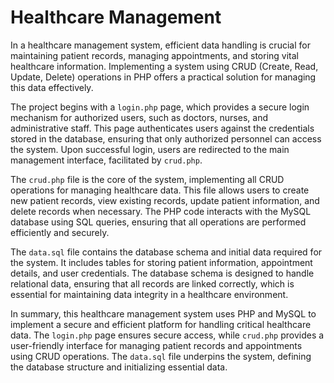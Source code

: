 # Healthcare Management 

In a healthcare management system, efficient data handling is crucial for maintaining patient records, managing appointments, and storing vital healthcare information. Implementing a system using CRUD (Create, Read, Update, Delete) operations in PHP offers a practical solution for managing this data effectively.

The project begins with a `login.php` page, which provides a secure login mechanism for authorized users, such as doctors, nurses, and administrative staff. This page authenticates users against the credentials stored in the database, ensuring that only authorized personnel can access the system. Upon successful login, users are redirected to the main management interface, facilitated by `crud.php`.

The `crud.php` file is the core of the system, implementing all CRUD operations for managing healthcare data. This file allows users to create new patient records, view existing records, update patient information, and delete records when necessary. The PHP code interacts with the MySQL database using SQL queries, ensuring that all operations are performed efficiently and securely.

The `data.sql` file contains the database schema and initial data required for the system. It includes tables for storing patient information, appointment details, and user credentials. The database schema is designed to handle relational data, ensuring that all records are linked correctly, which is essential for maintaining data integrity in a healthcare environment.

In summary, this healthcare management system uses PHP and MySQL to implement a secure and efficient platform for handling critical healthcare data. The `login.php` page ensures secure access, while `crud.php` provides a user-friendly interface for managing patient records and appointments using CRUD operations. The `data.sql` file underpins the system, defining the database structure and initializing essential data.
